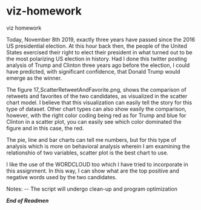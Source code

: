 # viz-homework
viz homework

Today, November 8th 2019, exactly three years have passed since the 2016 US presidential election. 
At this hour back then, the people of the United States exercised their right to elect their president 
in what turned out to be the most polarizing US election in history. 
Had I done this twitter posting analysis of Trump and Clinton three years ago before the election, 
I could have predicted, with significant confidence, that Donald Trump would emerge as the winner. 

The figure  17_ScatterRetweetAndFavorite.png, shows the comparison of retweets and favorites 
of the two candidates, as visualized in the scatter chart model. I believe that this visualization
can easily tell the story for this type of dataset.  Other chart types can also show easily the comparison, 
however, with the right color coding being red as for Trump and blue for Clinton in a scatter plot, 
you can easily see which color dominated the figure and in this case, the red.

The pie, line and bar charts can tell me numbers, but for this type of analysis which is more on behavioral
analysis wherein I am examining the relationshio of two variables, scatter plot is the best chart to use.

I like the use of the WORDCLOUD too which I have tried to incorporate in this assignment.  In this way, 
I can show what are the top positive and negative words used by the two candidates. 

Notes:
-- The script will undergo clean-up and program optimization

***End of Readmen***




